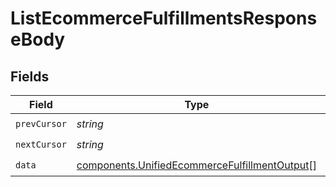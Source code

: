 # ListEcommerceFulfillmentsResponseBody


## Fields

| Field                                                                                                          | Type                                                                                                           | Required                                                                                                       | Description                                                                                                    |
| -------------------------------------------------------------------------------------------------------------- | -------------------------------------------------------------------------------------------------------------- | -------------------------------------------------------------------------------------------------------------- | -------------------------------------------------------------------------------------------------------------- |
| `prevCursor`                                                                                                   | *string*                                                                                                       | :heavy_check_mark:                                                                                             | N/A                                                                                                            |
| `nextCursor`                                                                                                   | *string*                                                                                                       | :heavy_check_mark:                                                                                             | N/A                                                                                                            |
| `data`                                                                                                         | [components.UnifiedEcommerceFulfillmentOutput](../../models/components/unifiedecommercefulfillmentoutput.md)[] | :heavy_check_mark:                                                                                             | N/A                                                                                                            |